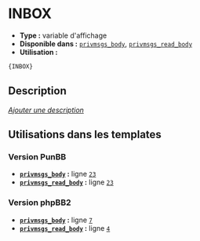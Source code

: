# INBOX
* __Type :__ variable d'affichage
* __Disponible dans :__ [`privmsgs_body`](../tpl/var/privmsgs_body.md), [`privmsgs_read_body`](../tpl/var/privmsgs_read_body.md)
* __Utilisation :__

```html
{INBOX}
```

## Description
[*Ajouter une description*](https://fa-tvars.appspot.com/var/INBOX)

## Utilisations dans les templates

### Version PunBB
* __[`privmsgs_body`](../tpl/var/privmsgs_body.md#readme) :__ ligne [`23`](../tpl/src/punbb/privmsgs_body.tpl#L23)
* __[`privmsgs_read_body`](../tpl/var/privmsgs_read_body.md#readme) :__ ligne [`23`](../tpl/src/punbb/privmsgs_read_body.tpl#L23)

### Version phpBB2
* __[`privmsgs_body`](../tpl/var/privmsgs_body.md#readme) :__ ligne [`7`](../tpl/src/subsilver/privmsgs_body.tpl#L7)
* __[`privmsgs_read_body`](../tpl/var/privmsgs_read_body.md#readme) :__ ligne [`4`](../tpl/src/subsilver/privmsgs_read_body.tpl#L4)